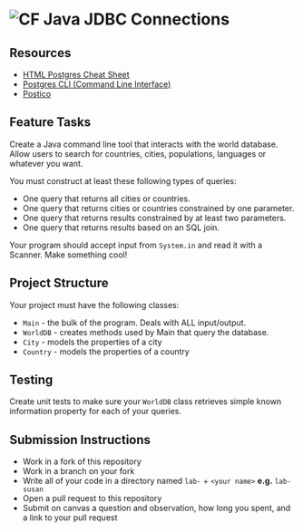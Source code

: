 # ![CF](http://i.imgur.com/7v5ASc8.png) Java JDBC Connections

## Resources  
* [HTML Postgres Cheat Sheet](http://www.postgresonline.com/special_feature.php?sf_name=postgresql83_cheatsheet&outputformat=html)
* [Postgres CLI (Command Line Interface)](https://www.pgcli.com/)
* [Postico](https://eggerapps.at/postico/)

## Feature Tasks
Create a Java command line tool that interacts with the world database. Allow
users to search for countries, cities, populations, languages or whatever you
want.

You must construct at least these following types of queries:

* One query that returns all cities or countries.
* One query that returns cities or countries constrained by one parameter.
* One query that returns results constrained by at least two parameters.
* One query that returns results based on an SQL join.

Your program should accept input from `System.in` and read it with a Scanner.
Make something cool!

## Project Structure
Your project must have the following classes:

* `Main` - the bulk of the program. Deals with ALL input/output.
* `WorldDB` - creates methods used by Main that query the database.
* `City` - models the properties of a city
* `Country` - models the properties of a country

## Testing
Create unit tests to make sure your `WorldDB` class retrieves simple known
information property for each of your queries.

## Submission Instructions
* Work in a fork of this repository
* Work in a branch on your fork
* Write all of your code in a directory named `lab-` + `<your name>` **e.g.** `lab-susan`
* Open a pull request to this repository
* Submit on canvas a question and observation, how long you spent, and a link to
  your pull request
